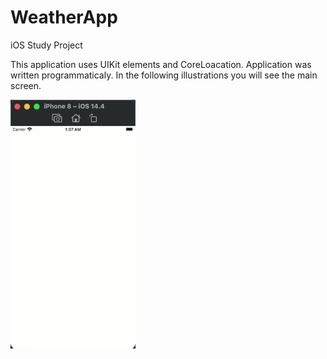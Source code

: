 # WeatherApp

iOS Study Project

This application uses UIKit elements and CoreLoacation. Application was written programmaticaly.
In the following illustrations you will see the main screen.


<img src="https://github.com/konoin/WeatherApp/blob/main/Application.gif" width="200">
